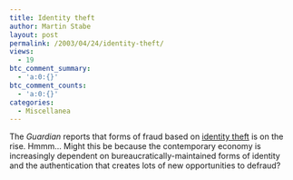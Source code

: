 ```yaml
---
title: Identity theft
author: Martin Stabe
layout: post
permalink: /2003/04/24/identity-theft/
views:
  - 19
btc_comment_summary:
  - 'a:0:{}'
btc_comment_counts:
  - 'a:0:{}'
categories:
  - Miscellanea
---
```

The *Guardian* reports that forms of fraud based on [identity theft][1] is on the rise. Hmmm&#8230; Might this be because the contemporary economy is increasingly dependent on bureaucratically-maintained forms of identity and the authentication that creates lots of new opportunities to defraud?

 [1]: http://money.guardian.co.uk/news_/story/0,1456,942463,00.html